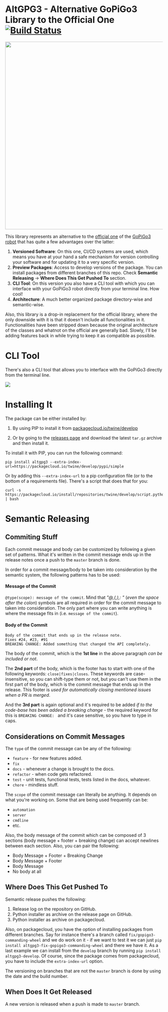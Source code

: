 # AltGPG3 - Alternative GoPiGo3 Library to the Official One [![Build Status](https://travis-ci.com/RobertLucian/AltGPG3.svg?token=zRic2qBaGDm1LBnLp8aP&branch=develop)](https://travis-ci.com/RobertLucian/AltGPG3)

<img src="https://i.imgur.com/EH8amg1.jpg" width="600">

This library represents an alternative to the [official one](https://github.com/DexterInd/GoPiGo3) of the [GoPiGo3 robot](https://www.dexterindustries.com/gopigo3/) that has quite a few advantages over the latter:

1. **Versioned Software**: On this one, CI/CD systems are used, which means you have at your hand a safe mechanism for version controlling your software and for updating it to a very specific version.
1. **Preview Packages**: Access to develop versions of the package. You can install packages from different branches of this repo. Check **Semantic Releasing** -> **Where Does This Get Pushed To** section.
1. **CLI Tool**: On this version you also have a CLI tool with which you can interface with your GoPiGo3 robot directly from your terminal line. How cool!
1. **Architecture**: A much better organized package directory-wise and semantic-wise.

Also, this library is a drop-in replacement for the official library, where the only downside with it is that it doesn't include all functionalities in it. Functionalities have been stripped down because the original architecture of the classes and whatnot on the official are generally bad. Slowly, I'll be adding features back in while trying to keep it as compatible as possible.

# CLI Tool

There's also a CLI tool that allows you to interface with the GoPiGo3 directly from the terminal line.

<img src="https://i.imgur.com/QKnDfib.gif">

# Installing It

The package can be either installed by:

1. By using PIP to install it from [packagecloud.io/twine/develop](https://packagecloud.io/twine/develop)

1. Or by going to the [releases page](https://github.com/RobertLucian/AltGPG3/releases) and download the latest `tar.gz` archive and then install it.

To install it with PIP, you can run the following command:
```
pip install altgpg3 --extra-index-url=https://packagecloud.io/twine/develop/pypi/simple
```
Or by adding this `--extra-index-url` to a pip configuration file (or to the bottom of a requirements file). There's a script that does that for you:
```
curl -s https://packagecloud.io/install/repositories/twine/develop/script.python.sh | bash
```


# Semantic Releasing

## Commiting Stuff

Each commit message and body can be customized by following a given set of patterns. What it's written in the commit message ends up in the release notes once a push to the `master` branch is done.

In order for a commit message/body to be taken into consideration by the semantic
system, the following patterns has to be used:

#### Message of the Commit

`@type(scope): message of the commit`.
Mind that *"@,(,),: "* (*even the space after the colon*) symbols are all required in order for the commit message to taken into consideration. The only part where you can write anything is where the message fits in (i.e. `message of the commit`).

#### Body of the Commit
```
Body of the commit that ends up in the release note.
Fixes #24, #23, #91
BREAKING CHANGE: Added something that changed the API completely.
```

The body of the commit, which is the **1st line** in the above paragraph *can be included or not*.

The **2nd part** of the body, which is the footer has to start with one of the following keywords: `close|fixes|closes`. These keywords are case-insensitive, so you can shift-type them or not, but you can't use them in the first part of the body, which is the commit message that ends up in the release. This footer is *used for automatically closing mentioned issues when a PR is merged*.

And the **3rd part** is again optional and it's required to be added *if to the code-base has been added a breaking change* - the required keyword for this is `BREAKING CHANGE: ` and it's case sensitive, so you have to type in caps.

## Considerations on Commit Messages

The `type` of the commit message can be any of the following:

* `feature` - for new features added.
* `fix`
* `docs` - whenever a change is brought to the docs.
* `refactor` - when code gets refactored.
* `test` - unit tests, functional tests, tests listed in the docs, whatever.
* `chore` - mindless stuff.

The `scope` of the commit message can literally be anything. It depends on what you're working on. Some that are being used frequently can be:
* `automation`
* `server`
* `cmdline`
* etc.

Also, the body message of the commit which can be composed of 3 sections (body message + footer + breaking change) can accept newlines between each section. Also, you can pair the following:
* Body Message + Footer + Breaking Change
* Body Message + Footer
* Body Message
* No body at all

## Where Does This Get Pushed To

Semantic release pushes the following:
1. Release log on the repository on GitHub.
2. Python installer as archive on the release page on GitHub.
3. Python installer as archive on packagecloud.

Also, on packagecloud, you have the option of installing packages from different branches. Say for instance there's a branch called `fix/gopigo3-commanding-wheel` and we do work on it - if we want to test it we can just `pip install altgpg3-fix-gopigo3-commanding-wheel` and there we have it. As a last example we can install from the `develop` branch by running `pip install altgpg3-develop`. Of course, since the package comes from packagecloud, you have to include the `extra-index-url` option.

The versioning on branches that are not the `master` branch is done by using the date and the build number.

## When Does It Get Released

A new version is released when a push is made to `master` branch.
